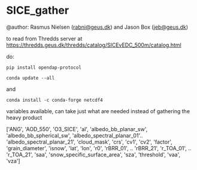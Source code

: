 # SICE_gather

@author: Rasmus Nielsen (rabni@geus.dk) and Jason Box (jeb@geus.dk)

to read from Thredds server at https://thredds.geus.dk/thredds/catalog/SICEvEDC_500m/catalog.html

do:

    pip install opendap-protocol
    
    conda update --all

and

    conda install -c conda-forge netcdf4


variables available, can take just what are needed instead of gathering the heavy product

['ANG', 'AOD_550', 'O3_SICE', 'al', 'albedo_bb_planar_sw', 'albedo_bb_spherical_sw', 
 'albedo_spectral_planar_01'.. 'albedo_spectral_planar_21',
 'cloud_mask', 'crs', 'cv1', 'cv2', 'factor', 'grain_diameter', 'isnow', 'lat', 'lon', 'r0', 
 'rBRR_01', .. 'rBRR_21', 
 'r_TOA_01', .. 'r_TOA_21', 'saa', 'snow_specific_surface_area', 'sza',
 'threshold', 'vaa', 'vza']
